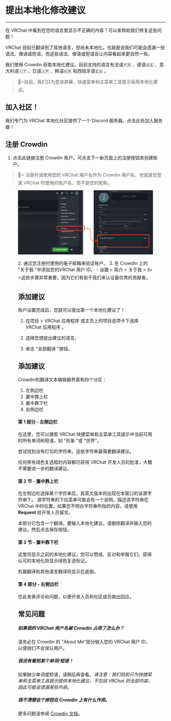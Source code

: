 # 提出本地化修改建议

------------

在 VRChat 中看到在您的语言里显示不正确的内容？可以来帮助我们修复这些问题！

VRChat 目前已翻译到了其他语言，但尚未本地化。也就是说我们可能会遗漏一些语法、俚语或短语，而这些语法、俚语或短语会让内容看起来更自然一些。

我们使用 Crowdin 获取本地化建议。目前支持的语言有法语:fr: 、德语:de: 、意大利语:it: 、日语:jp: 、韩语:kr: 和西班牙语:es: 。
> 📘⭐目前，我们只为登录屏幕、快速菜单和主菜单工具提示采用本地化建议。

## 加入社区！
我们专门为 VRChat 本地化社区提供了一个 Discord 服务器。点击此处加入服务器！

## 注册 Crowdin
1. 点击此链接注册 Crowdin 账户。可点击下一新页面上的注册按钮来创建账户。
> 🚧⭐ 注册时请使用您的 VRChat 用户名作为 Crowdin 用户名，也就是您登录 VRChat 时使用的账户名，而不是您的昵称。
<figure><img src="../.gitbook/assets/yin-dao/3309f77-image5.png" alt=""><figcaption><p>
2. 通过您注册时使用的电子邮箱来验证账户。
3. 在 Crowdin 上的 "关于我 "中添加您的VRChat 用户 ID。
- 设置 > 简介 > 关于我
> 👍⭐这些步骤非常重要，因为它们有助于我们来认证最优秀的贡献者。

## 添加建议
账户设置完成后，您就可以提出第一个本地化建议了！

1. 在项目 > VRChat 应用程序 或主页上的项目选项卡下选择 VRChat 应用程序 。

2. 选择您想提出建议的语言。

3. 单击 "全部翻译 "按钮。

## 添加建议
Crowdin的翻译文本编辑器界面有四个分区：

1. 左侧边栏
2. 置中靠上栏
3. 置中靠下栏
4. 右侧边栏

#### 第 1 部分 - 左侧边栏
在这里，您可以搜索 VRChat 快捷菜单和主菜单工具提示中当前可用的所有单词和短语，如 "形象 "或 "世界"。

尝试找到没有打勾的字符串，这些字符串最需要翻译建议。

任何带有绿色复选框的内容都已获得 VRChat 开发人员的批准，大概不需要进一步的翻译建议。

#### 第 2 节 - 置中靠上栏
在左侧边栏选择某个字符串后，其英文版本将出现在本窗口的该源字符串下。
源字符串的下拉菜单可能会有一个说明，描述该字符串在 VRChat 中的位置。如果您不明白字符串所指的内容，请使用 **Request** 给开发人员留言。

本部分已包含一个翻译。要输入本地化建议，请删除翻译并输入您的建议。然后点击保存按钮。

#### 第 3 节 - 置中靠下栏
这里将显示之前的本地化建议，您可以赞成、反对和举报它们。获得认可的本地化将显示绿色复选标记。

机器翻译和其他语言翻译将显示在底部。

#### 第 4 部分 - 右侧边栏
在此发表评论和问题，以便开发人员和社区成员做出回应。

## 常见问题
##### 如果我的 VRChat 用户名被 Crowdin 占用了怎么办？

请务必在 Crowdin 的 "About Me"部分输入您的 VRChat 用户 ID，以便我们不会误认用户。

##### 我没有看到某个单词/短语！

如果缺少单词或短语，请稍后再查看。*请注意：我们目前只为快捷菜单和主菜单工具提示提供本地化建议，不包括 VRChat 的全部内容，因此可能会遗漏某些内容。*

##### 我不清楚这个按钮在 Crowdin 上有什么作用。

更多问题请参阅 [Crowdin 文档](https://support.crowdin.com/online-editor/ "Crowdin 文档")。
